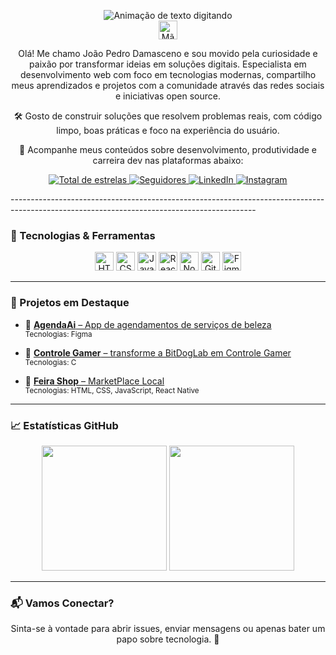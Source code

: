 <p align="center">
  <img src="https://readme-typing-svg.demolab.com?font=Fira+Code&weight=500&size=24&pause=1000&color=00BFFF&center=true&vCenter=true&multiline=true&width=435&height=80&lines=%F0%9F%91%A8%F0%9F%8F%BB%E2%80%8D%F0%9F%92%BB+Jo%C3%A3o+Pedro+Damasceno;Desenvolvedor+Front-End" alt="Animação de texto digitando" />
  <br/>
  <img src="https://media.giphy.com/media/hvRJCLFzcasrR4ia7z/giphy.gif" width="30px" alt="Mão acenando" />
</p>

<p align="center">
Olá! Me chamo João Pedro Damasceno e sou movido pela curiosidade e paixão por transformar ideias em soluções digitais. Especialista em desenvolvimento web com foco em tecnologias modernas, compartilho meus aprendizados e projetos com a comunidade através das redes sociais e iniciativas open source.
</p>

<p align="center">
🛠️ Gosto de construir soluções que resolvem problemas reais, com código limpo, boas práticas e foco na experiência do usuário.
</p>

<p align="center">
📢 Acompanhe meus conteúdos sobre desenvolvimento, produtividade e carreira dev nas plataformas abaixo:
</p>

<p align="center">
  <a href="https://github.com/iaejotape?tab=repositories&sort=stargazers">
    <img alt="Total de estrelas" title="Total de estrelas no GitHub" src="https://custom-icon-badges.demolab.com/github/stars/iaejotape?color=55960c&style=for-the-badge&labelColor=488207&logo=star&label=Estrelas"/>
  </a>
  <a href="https://github.com/iaejotape?tab=followers">
    <img alt="Seguidores" title="Me siga no GitHub" src="https://custom-icon-badges.demolab.com/github/followers/iaejotape?color=236ad3&labelColor=1155ba&style=for-the-badge&logo=github&label=Seguidores&logoColor=white"/>
  </a>
  <a href="https://www.linkedin.com/in/jotape-dev-one/">
    <img alt="LinkedIn" title="Me siga no LinkedIn" src="https://img.shields.io/badge/LinkedIn-5 -0077B5?style=for-the-badge&logo=linkedin&logoColor=white"/>
  </a>
  <a href="https://www.instagram.com/iaejottape/">
    <img alt="Instagram" title="Me siga no Instagram" src="https://img.shields.io/badge/Instagram-8.2k -E4405F?style=for-the-badge&logo=instagram&logoColor=white"/>
  </a>
</p>
-------------------------------------------------------------------------------------------------------------------------------------------

### 🚀 Tecnologias & Ferramentas

<p align="center">
  <img src="https://cdn.jsdelivr.net/gh/devicons/devicon@latest/icons/html5/html5-original.svg" title="HTML5" width="30" />
  <img src="https://cdn.jsdelivr.net/gh/devicons/devicon@latest/icons/css3/css3-original.svg" title="CSS3" width="30" />
  <img src="https://cdn.jsdelivr.net/gh/devicons/devicon@latest/icons/javascript/javascript-original.svg" title="JavaScript" width="30" />
  <img src="https://cdn.jsdelivr.net/gh/devicons/devicon@latest/icons/react/react-original.svg" title="React" width="30" />
  <img src="https://cdn.jsdelivr.net/gh/devicons/devicon@latest/icons/nodejs/nodejs-original.svg" title="Node.js" width="30" />
  <img src="https://cdn.jsdelivr.net/gh/devicons/devicon@latest/icons/git/git-original.svg" title="Git" width="30" />
  <img src="https://cdn.jsdelivr.net/gh/devicons/devicon@latest/icons/figma/figma-original.svg" title="Figma" width="30" />
</p>

---

### 📌 Projetos em Destaque

- 🔗 [**AgendaAi** – App de agendamentos de serviços de beleza](https://github.com/iaejotape/AgendaAi)  
  <sub>Tecnologias: Figma</sub>

- 🔗 [**Controle Gamer** – transforme a BitDogLab em Controle Gamer](https://github.com/iaejotape/Controle-Gamer)  
  <sub>Tecnologias: C</sub>

- 🔗 [**Feira Shop** – MarketPlace Local](...)  
  <sub>Tecnologias: HTML, CSS, JavaScript, React Native</sub>
---

### 📈 Estatísticas GitHub

<p align="center">
  <img 
    height="200" 
    src="https://github-readme-stats.vercel.app/api?username=iaejotape&show_icons=true&theme=tokyonight" 
  />
  <img 
    height="200" 
    src="https://github-readme-stats.vercel.app/api/top-langs/?username=iaejotape&theme=tokyonight&layout=compact&langs_count=9" 
  />
</p>

---

### 📬 Vamos Conectar?

<p align="center">
Sinta-se à vontade para abrir issues, enviar mensagens ou apenas bater um papo sobre tecnologia. 💬
</p>
